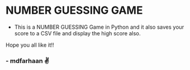 # NUMBER GUESSING GAME 

* This is a NUMBER GUESSING Game in Python and it also saves your score to a CSV file 
 and display the high score also.

Hope you all like it!!

### - mdfarhaan :v:
